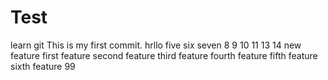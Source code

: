 # Test
learn git
This is my first commit.
hrllo
five
six
seven
8
9
10
11
13
14
new feature
first feature
second feature
third feature
fourth feature
fifth feature
sixth feature
99